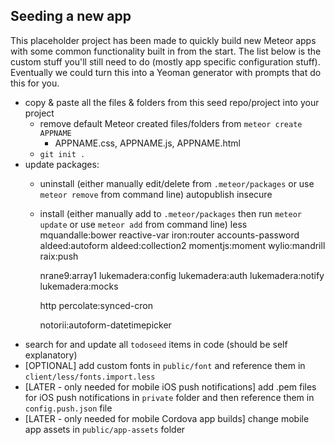 ## Seeding a new app

This placeholder project has been made to quickly build new Meteor apps with some common functionality built in from the start. The list below is the custom stuff you'll still need to do (mostly app specific configuration stuff). Eventually we could turn this into a Yeoman generator with prompts that do this for you.

- copy & paste all the files & folders from this seed repo/project into your project
  - remove default Meteor created files/folders from `meteor create APPNAME`
    - APPNAME.css, APPNAME.js, APPNAME.html
  - `git init .`
- update packages:
  - uninstall (either manually edit/delete from `.meteor/packages` or use `meteor remove` from command line)
    autopublish
    insecure
  - install (either manually add to `.meteor/packages` then run `meteor update` or use `meteor add` from command line)
    less
    mquandalle:bower
    reactive-var
    iron:router
    accounts-password
    aldeed:autoform
    aldeed:collection2
    momentjs:moment
    wylio:mandrill
    raix:push

    nrane9:array1
    lukemadera:config
    lukemadera:auth
    lukemadera:notify
    lukemadera:mocks

    http
    percolate:synced-cron

    notorii:autoform-datetimepicker
- search for and update all `todoseed` items in code (should be self explanatory)
- [OPTIONAL] add custom fonts in `public/font` and reference them in `client/less/fonts.import.less`
- [LATER - only needed for mobile iOS push notifications] add .pem files for iOS push notifications in `private` folder and then reference them in `config.push.json` file
- [LATER - only needed for mobile Cordova app builds] change mobile app assets in `public/app-assets` folder